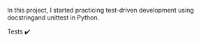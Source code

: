 In this project, I started practicing test-driven development using docstringand unittest in Python.

Tests ✔️
